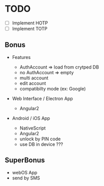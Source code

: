 # TODO

- [ ] Implement HOTP
- [ ] Implement TOTP

## Bonus

- Features
    - AuthAccount => load from crytped DB
    - no AuthAccount => empty
    - multi account
    - edit account
    - compatibilty mode (ex: Google)


- Web Interface / Electron App
    - Angular2


- Android / iOS App
    - NativeScript
    - Angular2
    - unlock by PIN code
    - use DB in device ???

## SuperBonus
- webOS App
- send by SMS

